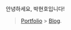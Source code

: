 <p>안녕하세요, 박현호입니다! </p>

> [Portfolio](https://github.com/asonehino/asonehino/) > [Blog](https://velog.io/@hino22/posts).
